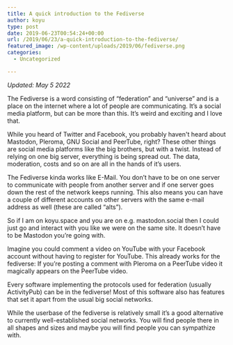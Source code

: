 ```yaml
---
title: A quick introduction to the Fediverse
author: koyu
type: post
date: 2019-06-23T00:54:24+00:00
url: /2019/06/23/a-quick-introduction-to-the-fediverse/
featured_image: /wp-content/uploads/2019/06/fediverse.png
categories:
  - Uncategorized

---
```


*Updated: May 5 2022*

The Fediverse is a word consisting of “federation” and “universe” and is a place on the internet where a lot of people are communicating. It’s a social media platform, but can be more than this. It’s weird and exciting and I love that.

While you heard of Twitter and Facebook, you probably haven't heard about Mastodon, Pleroma, GNU Social and PeerTube, right? These other things are social media platforms like the big brothers, but with a twist. Instead of relying on one big server, everything is being spread out. The data, moderation, costs and so on are all in the hands of it’s users.

The Fediverse kinda works like E-Mail. You don’t have to be on one server to communicate with people from another server and if one server goes down the rest of the network keeps running. This also means you can have a couple of different accounts on other servers with the same e-mail address as well (these are called “alts”).

So if I am on koyu.space and you are on e.g. mastodon.social then I could just go and interact with you like we were on the same site. It doesn’t have to be Mastodon you’re going with.

Imagine you could comment a video on YouTube with your Facebook account without having to register for YouTube. This already works for the fediverse: If you’re posting a comment with Pleroma on a PeerTube video it magically appears on the PeerTube video.

Every software implementing the protocols used for federation (usually ActivityPub) can be in the fediverse! Most of this software also has features that set it apart from the usual big social networks. 

While the userbase of the fediverse is relatively small it’s a good alternative to currently well-established social networks. You will find people there in all shapes and sizes and maybe you will find people you can sympathize with.
